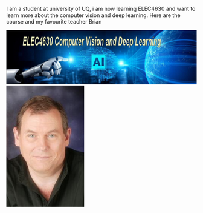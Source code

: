 I am a student at university of UQ, i am now learning ELEC4630 and want to learn more about the computer vision and deep learning.
Here are the course and my favourite teacher Brian



![Image of ELEC4630 logo](images/ELEC4630.png)
![Image of Teacher Brian](images/Lovell_portrait_small.jpg)